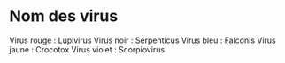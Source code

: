 # Nom des virus

Virus rouge : Lupivirus 
Virus noir : Serpenticus
Virus bleu : Falconis 
Virus jaune : Crocotox
Virus violet : Scorpiovirus 
